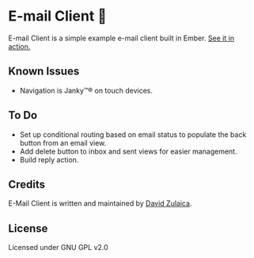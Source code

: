 # E-mail Client 📧
E-mail Client is a simple example e-mail client built in Ember. [See it in action.](http://zulaica.github.io/email-client/)

## Known Issues
- Navigation is Janky™® on touch devices.

## To Do
- Set up conditional routing based on email status to populate the back button from an email view.
- Add delete button to inbox and sent views for easier management.
- Build reply action.

## Credits
E-Mail Client is written and maintained by [David Zulaica](http://zulaica.info).

## License
Licensed under GNU GPL v2.0
